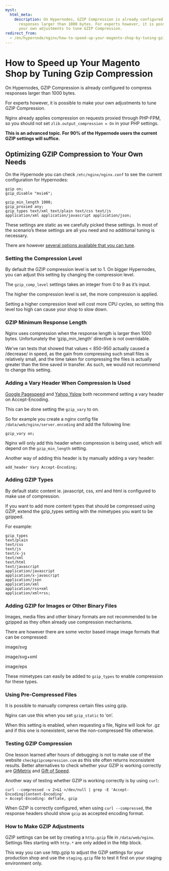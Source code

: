 ```yaml
---
myst:
  html_meta:
    description: On Hypernodes, GZIP Compression is already configured to compress
      responses larger than 1000 bytes. For experts however, it is possible to make
      your own adjustments to tune GZIP Compression.
redirect_from:
  - /en/hypernode/nginx/how-to-speed-up-your-magento-shop-by-tuning-gzip-compression/
---
```


<!-- source: https://support.hypernode.com/en/hypernode/nginx/how-to-speed-up-your-magento-shop-by-tuning-gzip-compression/ -->

# How to Speed up Your Magento Shop by Tuning Gzip Compression

On Hypernodes, GZIP Compression is already configured to compress responses larger than 1000 bytes.

For experts however, it is possible to make your own adjustments to tune GZIP Compression.

Nginx already applies compression on requests proxied through PHP-FPM, so you should not set `zlib.output_compression = On` in your PHP settings.

**This is an advanced topic. For 90% of the Hypernode users the current GZIP settings will suffice.**

## Optimizing GZIP Compression to Your Own Needs

On the Hypernode you can check `/etc/nginx/nginx.conf` to see the current configuration for Hypernodes:

```nginx
gzip on;
gzip_disable "msie6";

gzip_min_length 1000;
gzip_proxied any;
gzip_types text/xml text/plain text/css text/js
application/xml application/javascript application/json;
```

These settings are static as we carefully picked these settings. In most of the scenario’s these settings are all you need and no additional tuning is necessary.

There are however [several options available that you can tune](http://nginx.org/en/docs/http/ngx_http_gzip_module.html).

### Setting the Compression Level

By default the GZIP compression level is set to 1. On bigger Hypernodes, you can adjust this setting by changing the compression level.

The `gzip_comp_level` settings takes an integer from 0 to 9 as it’s input.

The higher the compression level is set, the more compression is applied.

Setting a higher compression level will cost more CPU cycles, so setting this level too high can cause your shop to slow down.

### GZIP Minimum Response Length

Nginx uses compression when the response length is larger then 1000 bytes. Unfortunately the ‘gzip_min_length’ directive is not overridable.

We’ve ran tests that showed that values \< 850-950 actually caused a /decrease/ in speed, as the gain from compressing such small files is relatively small, and the time taken for compressing the files is actually greater than the time saved in transfer. As such, we would not recommend to change this setting.

### Adding a Vary Header When Compression Is Used

[Google Pagespeed](https://developers.google.com/speed/pagespeed/insights/) and [Yahoo Yslow](http://yslow.org/) both recommend setting a vary header on Accept-Encoding.

This can be done setting the `gzip_vary` to on.

So for example you create a nginx config file `/data/web/nginx/server.encoding` and add the following line:

```nginx
gzip_vary on;
```

Nginx will only add this header when compression is being used, which will depend on the `gzip_min_length` setting.

Another way of adding this header is by manually adding a vary header:

```nginx
add_header Vary Accept-Encoding;
```

### Adding GZIP Types

By default static content ie. javascript, css, xml and html is configured to make use of compression.

If you want to add more content types that should be compressed using GZIP, extend the gzip_types setting with the mimetypes you want to be gzipped.

For example:

```nginx
gzip_types
text/plain
text/css
text/js
text/x-js
text/xml
text/html
text/javascript
application/javascript
application/x-javascript
application/json
application/xml
application/rss+xml
application/xml+rss;
```

### Adding GZIP for Images or Other Binary Files

Images, media files and other binary formats are not recommended to be gzipped as they often already use compression mechanisms.

There are however there are some vector based image image formats that can be compressed:

image/svg

image/svg+xml

image/eps

These mimetypes can easily be added to `gzip_types` to enable compression for these types.

### Using Pre-Compressed Files

It is possible to manually compress certain files using gzip.

Nginx can use this when you set `gzip_static` to ‘on’.

When this setting is enabled, when requesting a file, Nginx will look for .gz and if this one is nonexistent, serve the non-compressed file otherwise.

### Testing GZIP Compression

One lesson learned after hours of debugging is not to make use of the website `checkgzipcompression.com` as this site often returns inconsistent results. Better alternatives to check whether your GZIP is working correctly are [GtMetrix](https://gtmetrix.com/) and [Gift of Speed](https://www.giftofspeed.com/gzip-test).

Another way of testing whether GZIP is working correctly is by using `curl`:

```nginx
curl --compressed -v 2>&1 >/dev/null | grep -E 'Accept-Encoding|Content-Encoding'
> Accept-Encoding: deflate, gzip
```

When GZIP is correctly configured, when using `curl --compressed`, the response headers should show `gzip` as accepted encoding format.

### How to Make GZIP Adjustments

GZIP settings can be set by creating a `http.gzip` file in `/data/web/nginx`. Settings files starting with `http.*` are only added in the http block.

This way you can use http.gzip to adjust the GZIP settings for your production shop and use the `staging.gzip` file to test it first on your staging environment only.
